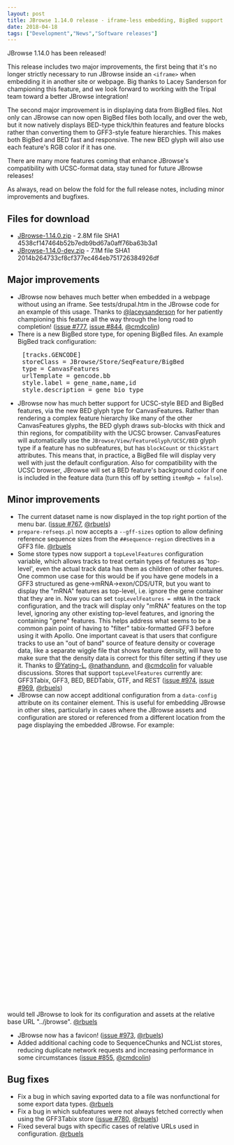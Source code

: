 ```yaml
---
layout: post
title: JBrowse 1.14.0 release - iframe-less embedding, BigBed support
date: 2018-04-18
tags: ["Development","News","Software releases"]
---
```


JBrowse 1.14.0 has been released!

This release includes two major improvements, the first being that it's no longer strictly necessary to run JBrowse inside an `<iframe>` when embedding it in another site or webpage. Big thanks to Lacey Sanderson for championing this feature, and we look forward to working with the Tripal team toward a better JBrowse integration!

The second major improvement is in displaying data from BigBed files. Not only can JBrowse can now open BigBed files both locally, and over the web, but it now natively displays BED-type thick/thin features and feature blocks rather than converting them to GFF3-style feature hierarchies. This makes both BigBed and BED fast and responsive. The new BED glyph will also use each feature's RGB color if it has one.

There are many more features coming that enhance JBrowse's compatibility with UCSC-format data, stay tuned for future JBrowse releases!

As always, read on below the fold for the full release notes, including minor improvements and bugfixes.

## Files for download

*   [JBrowse-1.14.0.zip](https://github.com/GMOD/jbrowse/releases/download/1.14.0-release/JBrowse-1.14.0.zip) - 2.8M
file SHA1 4538cf147464b52b7edb9bd67a0aff76ba63b3a1
*   [JBrowse-1.14.0-dev.zip](https://github.com/GMOD/jbrowse/releases/download/1.14.0-release/JBrowse-1.14.0-dev.zip) - 7.1M
file SHA1 2014b264733cf8cf377ec464eb751726384926df

## Major improvements

*   JBrowse now behaves much better when embedded in a webpage without using an iframe.
See tests/drupal.htm in the JBrowse code for an example of this usage. Thanks to
[@laceysanderson](https://github.com/laceysanderson) for her patiently championing this feature all the way through the
long road to completion! ([issue #777](https://github.com/gmod/jbrowse/issues/777), [issue #844](https://github.com/gmod/jbrowse/pull/844), [@cmdcolin](https://github.com/cmdcolin))
*   There is a new BigBed store type, for opening BigBed files. An example BigBed track configuration:
<pre>    [tracks.GENCODE]
    storeClass = JBrowse/Store/SeqFeature/BigBed
    type = CanvasFeatures
    urlTemplate = gencode.bb
    style.label = gene_name,name,id
    style.description = gene_bio_type
</pre>

*   JBrowse now has much better support for UCSC-style BED and BigBed features, via the new BED
glyph type for CanvasFeatures. Rather than rendering a complex feature hierarchy like many
of the other CanvasFeatures glyphs, the BED glyph draws sub-blocks with thick and thin regions,
for compatibility with the UCSC browser. CanvasFeatures will automatically use the
`JBrowse/View/FeatureGlyph/UCSC/BED` glyph type if a feature has no subfeatures, but has
`blockCount` or `thickStart` attributes. This means that, in practice, a BigBed file will
display very well with just the default configuration. Also for compatibility with the UCSC
browser, JBrowse will set a BED feature's background color if one is included in the
feature data (turn this off by setting `itemRgb = false`).

## Minor improvements

*   The current dataset name is now displayed in the top right portion of the menu bar.
([issue #767](https://github.com/gmod/jbrowse/issues/767), [@rbuels](https://github.com/rbuels))
*   `prepare-refseqs.pl` now accepts a `--gff-sizes` option to allow defining reference
sequence sizes from the `##sequence-region` directives in a GFF3 file. [@rbuels](https://github.com/rbuels)
*   Some store types now support a `topLevelFeatures` configuration variable, which allows
tracks to treat certain types of features as 'top-level', even the actual track data
has them as children of other features. One common use case for this would be if
you have gene models in a GFF3 structured as gene→mRNA→exon/CDS/UTR, but you want to
display the "mRNA" features as top-level, i.e. ignore the gene container that they are in.
Now you can set `topLevelFeatures = mRNA` in the track configuration, and the track will
display only "mRNA" features on the top level, ignoring any other existing top-level features,
and ignoring the containing "gene" features. This helps address what seems to be a common
pain point of having to "filter" tabix-formatted GFF3 before using it with Apollo. One
important caveat is that users that configure tracks to use an "out of band" source of
feature density or coverage data, like a separate wiggle file that shows feature density,
will have to make sure that the density data is correct for this filter setting if they
use it. Thanks to [@Yating-L](https://github.com/Yating-L), [@nathandunn](https://github.com/nathandunn), and [@cmdcolin](https://github.com/cmdcolin) for valuable discussions.
Stores that support `topLevelFeatures` currently are: GFF3Tabix, GFF3, BED, BEDTabix,
GTF, and REST ([issue #974](https://github.com/gmod/jbrowse/issues/974), [issue #969](https://github.com/gmod/jbrowse/issues/969), [@rbuels](https://github.com/rbuels))
*   JBrowse can now accept additional configuration from a `data-config` attribute on its
container element. This is useful for embedding JBrowse in other sites, particularly
in cases where the JBrowse assets and configuration are stored or referenced from a
different location from the page displaying the embedded JBrowse. For example:
<pre>
<div class="jbrowse"
        data-config='"baseUrl": "../jbrowse"'
        id="GenomeBrowser"
        style="height: 600px; width: 100%; padding: 0; border: 0;"
>
</div>
</pre>
would tell JBrowse to look for its configuration and assets at the relative base URL
"../jbrowse". [@rbuels](https://github.com/rbuels)
*   JBrowse now has a favicon! ([issue #973](https://github.com/gmod/jbrowse/issues/973), [@rbuels](https://github.com/rbuels))
*   Added additional caching code to SequenceChunks and NCList stores, reducing duplicate
network requests and increasing performance in some circumstances ([issue #855](https://github.com/gmod/jbrowse/pull/855), [@cmdcolin](https://github.com/cmdcolin))

## Bug fixes

*   Fix a bug in which saving exported data to a file was nonfunctional for some export
data types. [@rbuels](https://github.com/rbuels)
*   Fix a bug in which subfeatures were not always fetched correctly when using the GFF3Tabix
store ([issue #780](https://github.com/gmod/jbrowse/issues/780), [@rbuels](https://github.com/rbuels))
*   Fixed several bugs with specific cases of relative URLs used in configuration. [@rbuels](https://github.com/rbuels)